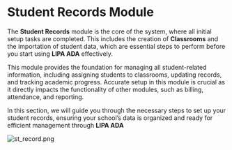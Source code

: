 # Student Records Module

The **Student Records** module is the core of the system, where all initial setup tasks are completed. This includes the creation of **Classrooms** and the importation of student data, which are essential steps to perform before you start using **LIPA ADA** effectively.

This module provides the foundation for managing all student-related information, including assigning students to classrooms, updating records, and tracking academic progress. Accurate setup in this module is crucial as it directly impacts the functionality of other modules, such as billing, attendance, and reporting.

In this section, we will guide you through the necessary steps to set up your student records, ensuring your school’s data is organized and ready for efficient management through **LIPA ADA**


![st_record.png](st_record.png)